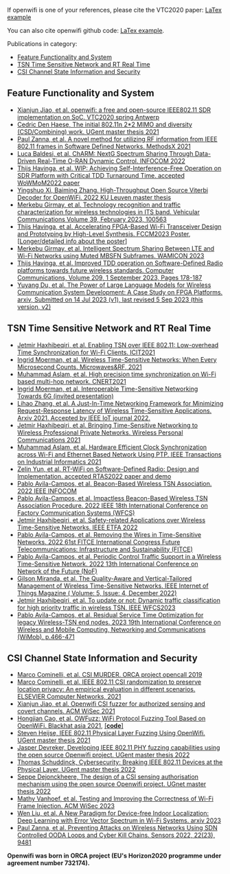 <!--
Author: Xianjun jiao
SPDX-FileCopyrightText: 2021 UGent
SPDX-License-Identifier: AGPL-3.0-or-later
-->

If openwifi is one of your references, please cite the VTC2020 paper: [LaTex example](cite-openwifi-vtc-paper.md)

You can also cite openwifi github code: [LaTex example](cite-openwifi-github-code.md).

Publications in category:
- [Feature Functionality and System](#Feature-Functionality-and-System)
- [TSN Time Sensitive Network and RT Real Time](#TSN-Time-Sensitive-Network-and-RT-Real-Time)
- [CSI Channel State Information and Security](#CSI-Channel-State-Information-and-Security)

## Feature Functionality and System
- [Xianjun Jiao, et al. openwifi: a free and open-source IEEE802.11 SDR implementation on SoC. VTC2020 spring Antwerp](https://www.orca-project.eu/wp-content/uploads/sites/4/2020/03/openwifi-vtc-antwerp-PID1249076.pdf)
- [Cedric Den Haese, The initial 802.11n 2*2 MIMO and diversity (CSD/Combining) work. UGent master thesis 2021](https://github.com/open-sdr/openwifi-hw-img/raw/master/doc_repo/Cedric_Den_Haese_masterproef.pdf)
- [Paul Zanna, et al. A novel method for utilizing RF information from IEEE 802.11 frames in Software Defined Networks. MethodsX 2021](https://www.sciencedirect.com/science/article/pii/S2215016121003368)
- [Luca Baldesi, et al. ChARM: NextG Spectrum Sharing Through Data-Driven Real-Time O-RAN Dynamic Control. INFOCOM 2022](https://ece.northeastern.edu/wineslab/papers/BaldesiInfocom22.pdf)
- [Thijs Havinga, et al. WIP: Achieving Self-Interference-Free Operation on SDR Platform with Critical TDD Turnaround Time. accepted WoWMoM2022 paper](https://arxiv.org/abs/2204.07354)
- [Yingshuo Xi, Baiming Zhang. High-Throughput Open Source Viterbi Decoder for OpenWiFi. 2022 KU Leuven master thesis](https://github.com/BaimingZhang26213/viterbi_decoder)
- [Merkebu Girmay, et al. Technology recognition and traffic characterization for wireless technologies in ITS band. Vehicular Communications Volume 39, February 2023, 100563](https://doi.org/10.1016/j.vehcom.2022.100563)
- [Thijs Havinga, et al. Accelerating FPGA-Based Wi-Fi Transceiver Design and Prototyping by High-Level Synthesis. FCCM2023 Poster](https://github.com/open-sdr/openwifi-hw-img/raw/master/doc_repo/Thijs-FCCM2023-poster.jpg), [[Longer/detailed info about the poster](https://arxiv.org/abs/2305.13351)]
- [Merkebu Girmay, et al. Intelligent Spectrum Sharing Between LTE and Wi-Fi Networks using Muted MBSFN Subframes. WAMICON 2023](https://ieeexplore.ieee.org/abstract/document/10124903)
- [Thijs Havinga, et al. Improved TDD operation on Software-Defined Radio platforms towards future wireless standards. Computer Communications, Volume 209, 1 September 2023, Pages 178-187](https://doi.org/10.1016/j.comcom.2023.06.026)
- [Yuyang Du, et al. The Power of Large Language Models for Wireless Communication System Development: A Case Study on FPGA Platforms. arxiv, Submitted on 14 Jul 2023 (v1), last revised 5 Sep 2023 (this version, v2)](https://arxiv.org/abs/2307.07319)

## TSN Time Sensitive Network and RT Real Time
- [Jetmir Haxhibeqiri, et al. Enabling TSN over IEEE 802.11: Low-overhead Time Synchronization for Wi-Fi Clients. ICIT2021](https://biblio.ugent.be/publication/8700714/file/8700715.pdf)
- [Ingrid Moerman, et al. Wireless Time-Sensitive Networks: When Every Microsecond Counts. Microwaves&RF, 2021](https://www.mwrf.com/technologies/systems/article/21164984/wireless-timesensitive-networks-when-every-microsecond-counts)
- [Muhammad Aslam, et al. High precision time synchronization on Wi-Fi based multi-hop network. CNERT2021](https://biblio.ugent.be/publication/8709058/file/8709060.pdf)
- [Ingrid Moerman, et al. Interoperable Time-Sensitive Networking Towards 6G (invited presentation)](https://biblio.ugent.be/publication/8719532/file/8719533.pdf)
- [Lihao Zhang, et al. A Just-In-Time Networking Framework for Minimizing Request-Response Latency of Wireless Time-Sensitive Applications. Arxiv 2021. Accepted by IEEE IoT journal 2022.](https://arxiv.org/abs/2109.03032)
- [Jetmir Haxhibeqiri, et al. Bringing Time-Sensitive Networking to Wireless Professional Private Networks. Wireless Personal Communications 2021](https://link.springer.com/article/10.1007/s11277-021-09056-0)
- [Muhammad Aslam, et al. Hardware Efficient Clock Synchronization across Wi-Fi and Ethernet Based Network Using PTP. IEEE Transactions on Industrial Informatics 2021](https://ieeexplore.ieee.org/document/9573364)
- [Zelin Yun, et al. RT-WiFi on Software-Defined Radio: Design and Implementation. accepted RTAS2022 paper and demo](https://arxiv.org/abs/2203.10390)
- [Pablo Avila-Campos, et al. Beacon-Based Wireless TSN Association. 2022 IEEE INFOCOM](https://imec-publications.be/bitstream/handle/20.500.12860/40111/8126_acc.pdf?sequence=2)
- [Pablo Avila-Campos, et al. Impactless Beacon-Based Wireless TSN Association Procedure. 2022 IEEE 18th International Conference on Factory Communication Systems (WFCS)](https://ieeexplore.ieee.org/abstract/document/9779186)
- [Jetmir Haxhibeqiri, et al. Safety-related Applications over Wireless Time-Sensitive Networks. IEEE ETFA 2022](https://biblio.ugent.be/publication/8770625/file/8770627.pdf)
- [Pablo Avila-Campos, et al. Removing the Wires in Time-Sensitive Networks. 2022 61st FITCE International Congress Future Telecommunications: Infrastructure and Sustainability (FITCE)](https://ieeexplore.ieee.org/abstract/document/9934268)
- [Pablo Avila-Campos, et al. Periodic Control Traffic Support in a Wireless Time-Sensitive Network. 2022 13th International Conference on Network of the Future (NoF)](https://ieeexplore.ieee.org/document/9942586)
- [Gilson Miranda, et al. The Quality-Aware and Vertical-Tailored Management of Wireless Time-Sensitive Networks. IEEE Internet of Things Magazine ( Volume: 5, Issue: 4, December 2022)](https://ieeexplore.ieee.org/abstract/document/10012491)
- [Jetmir Haxhibeqiri, et al. To update or not: Dynamic traffic classification for high priority traffic in wireless TSN. IEEE WFCS2023](http://hdl.handle.net/1854/LU-01GZNGJFAJQRM3NX7FY5VRB4MR)
- [Pablo Avila-Campos, et al. Residual Service Time Optimization for legacy Wireless-TSN end nodes. 2023 19th International Conference on Wireless and Mobile Computing, Networking and Communications (WiMob). p.466-471](https://ieeexplore.ieee.org/document/10187722)

## CSI Channel State Information and Security
- [Marco Cominelli, et al. CSI MURDER. ORCA project opencall 2019](https://ans.unibs.it/projects/csi-murder/)
- [Marco Cominelli, et al. IEEE 802.11 CSI randomization to preserve location privacy: An empirical evaluation in different scenarios. ELSEVIER Computer Networks, 2021](https://www.sciencedirect.com/science/article/abs/pii/S138912862100102X)
- [Xianjun Jiao, et al. Openwifi CSI fuzzer for authorized sensing and covert channels. ACM WiSec 2021](https://dl.acm.org/doi/pdf/10.1145/3448300.3468255)
- [Hongjian Cao, et al. OWFuzz: WiFi Protocol Fuzzing Tool Based on OpenWiFi. Blackhat asia 2021](https://www.blackhat.com/asia-21/arsenal/schedule/#owfuzz-wifi-protocol-fuzzing-tool-based-on-openwifi-22569), [[**code**]](https://github.com/alipay/Owfuzz)
- [Steven Heijse, IEEE 802.11 Physical Layer Fuzzing Using OpenWifi. UGent master thesis 2021](https://github.com/open-sdr/openwifi-hw-img/raw/master/doc_repo/Steven_Heijse_masterproef.pdf)
- [Jasper Devreker, Developing IEEE 802.11 PHY fuzzing capabilities using the open source Openwifi project. UGent master thesis 2022](https://github.com/open-sdr/openwifi-hw-img/raw/master/doc_repo/Jasper_Devreker_masterproef.pdf)
- [Thomas Schuddinck, Cybersecurity: Breaking IEEE 802.11 Devices at the Physical Layer. UGent master thesis 2022](https://github.com/open-sdr/openwifi-hw-img/raw/master/doc_repo/Thomas_Schuddinck_masterproef.pdf)
- [Seppe Dejonckheere, The design of a CSI sensing authorisation mechanism using the open source Openwifi project. UGnet master thesis 2022](https://github.com/open-sdr/openwifi-hw-img/raw/master/doc_repo/Seppe_Dejonckheere_masterproef.pdf)
- [Mathy Vanhoef, et al. Testing and Improving the Correctness of Wi-Fi Frame Injection. ACM WiSec 2023](https://papers.mathyvanhoef.com/wisec2023-wifi-injection.pdf)
- [Wen Liu, et al. A New Paradigm for Device-free Indoor Localization: Deep Learning with Error Vector Spectrum in Wi-Fi Systems. arxiv 2023](https://arxiv.org/pdf/2304.06490.pdf)
- [Paul Zanna, et al. Preventing Attacks on Wireless Networks Using SDN Controlled OODA Loops and Cyber Kill Chains. Sensors 2022, 22(23), 9481](https://www.mdpi.com/1986552)

**Openwifi was born in ORCA project (EU's Horizon2020 programme under agreement number 732174).**
